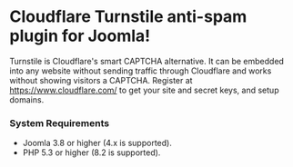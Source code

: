 # Cloudflare Turnstile anti-spam plugin for Joomla!

Turnstile is Cloudflare's smart CAPTCHA alternative. It can be embedded into any website without sending traffic through Cloudflare and works without showing visitors a CAPTCHA. Register at https://www.cloudflare.com/ to get your site and secret keys, and setup domains.

### System Requirements

- Joomla 3.8 or higher (4.x is supported).
- PHP 5.3 or higher (8.2 is supported).

